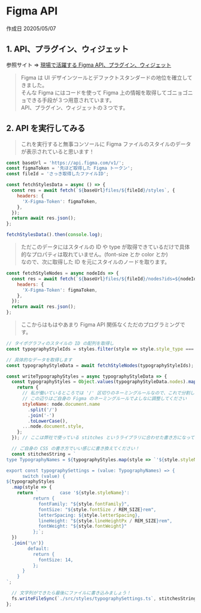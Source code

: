 # Figma API

作成日 20205/05/07

## 1. API、プラグイン、ウィジェット

参照サイト => [現場で活躍する Figma API、プラグイン、ウィジェット](https://zenn.dev/seya/articles/924aadf933034d)

> Figma は UI デザインツールとデファクトスタンダードの地位を確立してきました。\
> そんな Figma にはコードを使って Figma 上の情報を取得してゴニョゴニョできる手段が３つ用意されています。\
> API、プラグイン、ウィジェットの３つです。

## 2. API を実行してみる

> これを実行すると無事コンソールに Figma ファイルのスタイルのデータが表示されていると思います！

```javascript
const baseUrl = 'https://api.figma.com/v1/';
const figmaToken = '先ほど取得した Figma トークン';
const fileId = 'さっき取得したファイルID';

const fetchStylesData = async () => {
  const res = await fetch(`${baseUrl}files/${fileId}/styles`, {
    headers: {
      'X-Figma-Token': figmaToken,
    },
  });
  return await res.json();
};

fetchStylesData().then(console.log);
```

> ただこのデータにはスタイルの ID や type が取得できているだけで具体的なプロパティは取れていません。(font-size とか color とか)\
> なので、次に取得した ID を元にスタイルのノードを取ります。

```javascript
const fetchStyleNodes = async nodeIds => {
  const res = await fetch(`${baseUrl}files/${fileId}/nodes?ids=${nodeIds.join()}`, {
    headers: {
      'X-Figma-Token': figmaToken,
    },
  });
  return await res.json();
};
```

> ここからはもはやあまり Figma API 関係なくただのプログラミングです。

```javascript
// タイポグラフィのスタイルの ID の配列を取得し
const typographyStyleIds = styles.filter(style => style.style_type === 'TEXT').map(style => style.node_id);

// 具体的なデータを取得します
const typographyStyleData = await fetchStyleNodes(typographyStyleIds);

const writeTypographyStyles = async typographyStyleData => {
  const typographyStyles = Object.values(typographyStyleData.nodes).map(node => {
    return {
      // 私が働いているところでは '/' 区切りのネーミングルールなので、これで分割して '-' で繋いでいます
      // この辺りはご自身の Figma のネーミングルールでよしなに調整してください
      styleName: node.document.name
        .split('/')
        .join('-')
        .toLowerCase(),
      ...node.document.style,
    };
  }); // ここは弊社で使っている stitches というライブラリに合わせた書き方になっています。

  // ご自身の CSS の書き方でいい感じに書き換えてください！
  const stitchesString = `
type TypographyNames = ${typographyStyles.map(style => `'${style.styleName}'`).join(' | ')};

export const typographySettings = (value: TypographyNames) => {
      switch (value) {
${typographyStyles
  .map(style => {
    return `        case '${style.styleName}':
          return {
            fontFamily: "${style.fontFamily}",
            fontSize: "${style.fontSize / REM_SIZE}rem",
            letterSpacing: ${style.letterSpacing},
            lineHeight: "${style.lineHeightPx / REM_SIZE}rem",
            fontWeight: "${style.fontWeight}"
          };`;
  })
  .join('\n')}
        default:
          return {
            fontSize: 14,
          };
      }
    }
`;

  // 文字列ができたら最後にファイルに書き込みましょう！
  fs.writeFileSync(`./src/styles/typographySettings.ts`, stitchesString);
};
```

